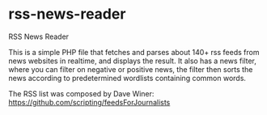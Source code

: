 # rss-news-reader
RSS News Reader

This is a simple PHP file that fetches and parses about 140+ rss feeds from news websites in realtime, and displays the result. It also has a news filter, where you can filter on negative or positive news, the filter then sorts the news according to predetermined wordlists containing common words.

The RSS list was composed by Dave Winer: https://github.com/scripting/feedsForJournalists
